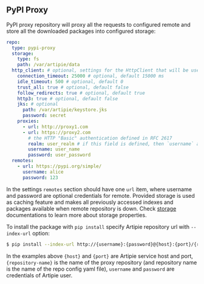 ## PyPI Proxy

PyPI proxy repository will proxy all the requests to configured remote and store all the downloaded
packages into configured storage:
```yaml
repo:
  type: pypi-proxy
  storage:
    type: fs
    path: /var/artipie/data
  http_client: # optional, settings for the HttpClient that will be used in xxx-proxy repositories
    connection_timeout: 25000 # optional, default 15000 ms 
    idle_timeout: 500 # optional, default 0
    trust_all: true # optional, default false
    follow_redirects: true # optional, default true
    http3: true # optional, default false
    jks: # optional
      path: /var/artipie/keystore.jks
      password: secret
    proxies:
      - url: http://proxy1.com
      - url: https://proxy2.com
        # the HTTP "Basic" authentication defined in RFC 2617
        realm: user_realm # if this field is defined, then `username` and `password` are mandatory
        username: user_name
        password: user_password
  remotes:
    - url: https://pypi.org/simple/
      username: alice
      password: 123
```
In the settings `remotes` section should have one `url` item, where
username and password are optional credentials for remote. Provided storage is used as caching feature and 
makes all previously accessed indexes and packages available when remote repository is down.
Check [storage](./Configuration-Storage) documentations to learn more about storage properties.

To install the package with `pip install` specify Artipie repository url with `--index-url` option:

```bash
$ pip install --index-url http://{username}:{password}@{host}:{port}/{repository-name} my-project
```

In the examples above `{host}` and `{port}` are Artipie service host and port, `{repository-name}`
is the name of the proxy repository (and repository name is the name of the repo config yaml file),
`username` and `password` are credentials of Artipie user.

